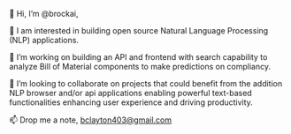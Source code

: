 👋 Hi, I’m @brockai,
  
👀 I am interested in building open source Natural Language Processing (NLP) applications.

🌱 I’m working on building an API and frontend with search capability to analyze Bill of Material components to make predictions on compliancy.
  
💞️ I’m looking to collaborate on projects that could benefit from the addition NLP browser and/or api applications enabling powerful text-based functionalities enhancing user experience and driving productivity.
  
📫  Drop me a note, bclayton403@gmail.com

<!---
brockai/brockai is a ✨ special ✨ repository because its `README.md` (this file) appears on your GitHub profile.
You can click the Preview link to take a look at your changes.
--->
